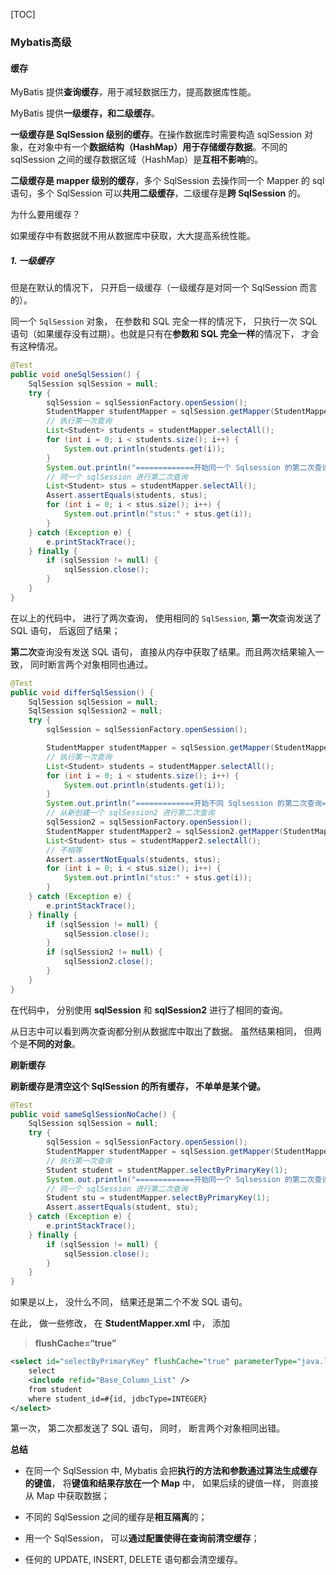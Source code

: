 [TOC]

### Mybatis高级

#### 缓存

MyBatis 提供**查询缓存**，用于减轻数据压力，提高数据库性能。

MyBatis 提供**一级缓存，和二级缓存**。

**一级缓存是 SqlSession 级别的缓存**。在操作数据库时需要构造 sqlSession 对象，在对象中有一个**数据结构（HashMap）**用于**存储缓存数据**。不同的 sqlSession 之间的缓存数据区域（HashMap）是**互相不影响**的。

**二级缓存是 mapper 级别的缓存**，多个 SqlSession 去操作同一个 Mapper 的 sql 语句，多个 SqlSession 可以**共用二级缓存**，二级缓存是**跨 SqlSession** 的。

为什么要用缓存？

如果缓存中有数据就不用从数据库中获取，大大提高系统性能。

##### 1. 一级缓存

但是在默认的情况下， 只开启一级缓存（一级缓存是对同一个 SqlSession 而言的）。

同一个 `SqlSession` 对象， 在参数和 SQL 完全一样的情况下， 只执行一次 SQL 语句（如果缓存没有过期）。也就是只有在**参数和 SQL 完全一样**的情况下， 才会有这种情况。

```java
@Test
public void oneSqlSession() {
    SqlSession sqlSession = null;
    try {
        sqlSession = sqlSessionFactory.openSession();
        StudentMapper studentMapper = sqlSession.getMapper(StudentMapper.class);
        // 执行第一次查询
        List<Student> students = studentMapper.selectAll();
        for (int i = 0; i < students.size(); i++) {
            System.out.println(students.get(i));
        }
        System.out.println("=============开始同一个 Sqlsession 的第二次查询============");
        // 同一个 sqlSession 进行第二次查询
        List<Student> stus = studentMapper.selectAll();
        Assert.assertEquals(students, stus);
        for (int i = 0; i < stus.size(); i++) {
            System.out.println("stus:" + stus.get(i));
        }
    } catch (Exception e) {
        e.printStackTrace();
    } finally {
        if (sqlSession != null) {
            sqlSession.close();
        }
    }
}
```

在以上的代码中， 进行了两次查询， 使用相同的 `SqlSession`, **第一次**查询发送了 SQL 语句， 后返回了结果；

**第二次**查询没有发送 SQL 语句， 直接从内存中获取了结果。而且两次结果输入一致， 同时断言两个对象相同也通过。

```java
@Test
public void differSqlSession() {
    SqlSession sqlSession = null;
    SqlSession sqlSession2 = null;
    try {
        sqlSession = sqlSessionFactory.openSession();

        StudentMapper studentMapper = sqlSession.getMapper(StudentMapper.class);
        // 执行第一次查询
        List<Student> students = studentMapper.selectAll();
        for (int i = 0; i < students.size(); i++) {
            System.out.println(students.get(i));
        }
        System.out.println("=============开始不同 Sqlsession 的第二次查询============");
        // 从新创建一个 sqlSession2 进行第二次查询
        sqlSession2 = sqlSessionFactory.openSession();
        StudentMapper studentMapper2 = sqlSession2.getMapper(StudentMapper.class);
        List<Student> stus = studentMapper2.selectAll();
        // 不相等
        Assert.assertNotEquals(students, stus);
        for (int i = 0; i < stus.size(); i++) {
            System.out.println("stus:" + stus.get(i));
        }
    } catch (Exception e) {
        e.printStackTrace();
    } finally {
        if (sqlSession != null) {
            sqlSession.close();
        }
        if (sqlSession2 != null) {
            sqlSession2.close();
        }
    }
}
```

在代码中， 分别使用 **sqlSession** 和 **sqlSession2** 进行了相同的查询。

从日志中可以看到两次查询都分别从数据库中取出了数据。 虽然结果相同， 但两个是**不同的对象**。

**刷新缓存**

**刷新缓存是清空这个 SqlSession 的所有缓存， 不单单是某个键。**

```java
@Test
public void sameSqlSessionNoCache() {
    SqlSession sqlSession = null;
    try {
        sqlSession = sqlSessionFactory.openSession();
        StudentMapper studentMapper = sqlSession.getMapper(StudentMapper.class);
        // 执行第一次查询
        Student student = studentMapper.selectByPrimaryKey(1);
        System.out.println("=============开始同一个 Sqlsession 的第二次查询============");
        // 同一个 sqlSession 进行第二次查询
        Student stu = studentMapper.selectByPrimaryKey(1);
        Assert.assertEquals(student, stu);
    } catch (Exception e) {
        e.printStackTrace();
    } finally {
        if (sqlSession != null) {
            sqlSession.close();
        }
    }
}
```

如果是以上， 没什么不同， 结果还是第二个不发 SQL 语句。

在此， 做一些修改， 在 **StudentMapper.xml** 中， 添加

> **flushCache=“true”**

```xml
<select id="selectByPrimaryKey" flushCache="true" parameterType="java.lang.Integer" resultMap="BaseResultMap">
    select
    <include refid="Base_Column_List" />
    from student
    where student_id=#{id, jdbcType=INTEGER}
</select>
```

第一次， 第二次都发送了 SQL 语句， 同时， 断言两个对象相同出错。

**总结**

- 在同一个 SqlSession 中, Mybatis 会把**执行的方法和参数通过算法生成缓存的键值**， 将**键值和结果存放在一个 Map** 中， 如果后续的键值一样， 则直接从 Map 中获取数据；

- 不同的 SqlSession 之间的缓存是**相互隔离**的；

- 用一个 SqlSession， 可以**通过配置使得在查询前清空缓存**；

- 任何的 UPDATE, INSERT, DELETE 语句都会清空缓存。